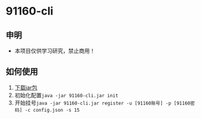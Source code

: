 # 91160-cli

## 申明
- 本项目仅供学习研究，禁止商用！

## 如何使用

1. [下载jar包](https://github.com/pengpan/91160-cli/releases)
2. 初始化配置`java -jar 91160-cli.jar init`
3. 开始挂号`java -jar 91160-cli.jar register -u [91160账号] -p [91160密码] -c config.json -s 15`
